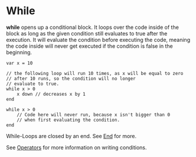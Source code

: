 # While

**while** opens up a conditional block. It loops over the code inside of the block as long as the given condition still evaluates to true after the execution. It will evaluate the condition before executing the code, meaning the code inside will never get executed if the condition is false in the beginning.

```
var x = 10

// the following loop will run 10 times, as x will be equal to zero
// after 10 runs, so the condition will no longer
// evaluate to true.
while x > 0
    x down // decreases x by 1
end

while x > 0
    // Code here will never run, because x isn't bigger than 0
    // when first evaluating the condition.
end
```

While-Loops are closed by an end. See [End](End.md) for more.

See [Operators](Operators.md) for more information on writing conditions.
